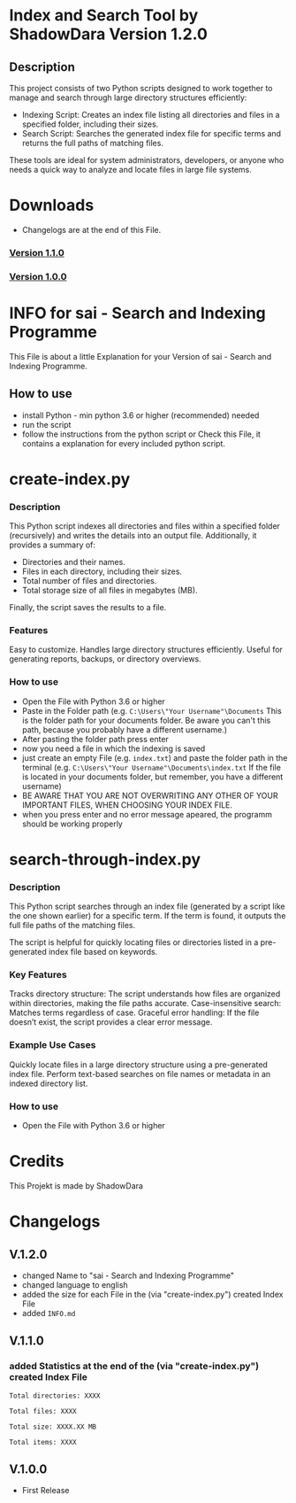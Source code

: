 # Index and Search Tool by ShadowDara Version 1.2.0

## Description

This project consists of two Python scripts designed to work together to manage and search through large directory structures efficiently:

- Indexing Script: Creates an index file listing all directories and files in a specified folder, including their sizes.
- Search Script: Searches the generated index file for specific terms and returns the full paths of matching files.

These tools are ideal for system administrators, developers, or anyone who needs a quick way to analyze and locate files in large file systems.


# Downloads
- Changelogs are at the end of this File.

### [Version 1.1.0](https://github.com/ShadowDara/Search2.0/releases/tag/V.1.1.0)

### [Version 1.0.0](https://github.com/ShadowDara/Search2.0/releases/tag/V.1.0.0)


# INFO for sai - Search and Indexing Programme

This File is about a little Explanation for your Version of sai - Search and Indexing Programme.

## How to use
- install Python - min python 3.6 or higher (recommended) needed
- run the script
- follow the instructions from the python script or Check this File, it contains a explanation for every included python script.


# create-index.py

### Description
This Python script indexes all directories and files within a specified folder (recursively) and writes the details into an output file. Additionally, it provides a summary of:

- Directories and their names.
- Files in each directory, including their sizes.
- Total number of files and directories.
- Total storage size of all files in megabytes (MB).

Finally, the script saves the results to a file.

### Features
Easy to customize.
Handles large directory structures efficiently.
Useful for generating reports, backups, or directory overviews.

### How to use
- Open the File with Python 3.6 or higher
- Paste in the Folder path (e.g. ``C:\Users\"Your Username"\Documents`` This is the folder path for your documents folder. Be aware you can't this path, because you probably have a different username.)
- After pasting the folder path press enter
- now you need a file in which the indexing is saved
- just create an empty File (e.g. ``index.txt``) and paste the folder path in the terminal (e.g. ``C:\Users\"Your Username"\Documents\index.txt`` If the file is located in your documents folder, but remember, you have a different username)
- BE AWARE THAT YOU ARE NOT OVERWRITING ANY OTHER OF YOUR IMPORTANT FILES, WHEN CHOOSING YOUR INDEX FILE.
- when you press enter and no error message apeared, the programm should be working properly


# search-through-index.py

### Description
This Python script searches through an index file (generated by a script like the one shown earlier) for a specific term. If the term is found, it outputs the full file paths of the matching files.

The script is helpful for quickly locating files or directories listed in a pre-generated index file based on keywords.

### Key Features
Tracks directory structure: The script understands how files are organized within directories, making the file paths accurate.
Case-insensitive search: Matches terms regardless of case.
Graceful error handling: If the file doesn’t exist, the script provides a clear error message.

### Example Use Cases
Quickly locate files in a large directory structure using a pre-generated index file.
Perform text-based searches on file names or metadata in an indexed directory list.

### How to use
- Open the File with Python 3.6 or higher


# Credits

This Projekt is made by ShadowDara


# Changelogs

## V.1.2.0
- changed Name to "sai - Search and Indexing Programme"
- changed language to english
- added the size for each File in the (via "create-index.py") created Index File
- added ``INFO.md``

## V.1.1.0
### added Statistics at the end of the (via "create-index.py") created Index File

``Total directories: XXXX``

``Total files: XXXX``

``Total size: XXXX.XX MB``

``Total items: XXXX``

## V.1.0.0
- First Release
